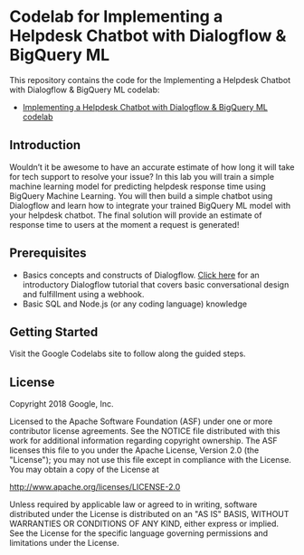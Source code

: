 Codelab for Implementing a Helpdesk Chatbot with Dialogflow & BigQuery ML
============

This repository contains the code for the Implementing a Helpdesk Chatbot with Dialogflow & BigQuery ML codelab:
* [Implementing a Helpdesk Chatbot with Dialogflow & BigQuery ML codelab](https://g.co/codelabs/cloud-dialogflow-bqml)

Introduction
------------
Wouldn’t it be awesome to have an accurate estimate of how long it will take for tech support to resolve your issue? In this lab you will train a simple machine learning model for predicting helpdesk response time using BigQuery Machine Learning.  You will then build a simple chatbot using Dialogflow and learn how to integrate your trained BigQuery ML model with your helpdesk chatbot. The final solution will provide an estimate of response time to users at the moment a request is generated!

Prerequisites
--------------
* Basics concepts and constructs of Dialogflow. [Click here](https://dialogflow.com/docs/tutorial-build-an-agent) for an introductory Dialogflow tutorial that covers basic conversational design and fulfillment using a webhook.
* Basic SQL and Node.js (or any coding language) knowledge

Getting Started
---------------
Visit the Google Codelabs site to follow along the guided steps.

License
-------

Copyright 2018 Google, Inc.

Licensed to the Apache Software Foundation (ASF) under one or more contributor
license agreements.  See the NOTICE file distributed with this work for
additional information regarding copyright ownership.  The ASF licenses this
file to you under the Apache License, Version 2.0 (the "License"); you may not
use this file except in compliance with the License.  You may obtain a copy of
the License at

  http://www.apache.org/licenses/LICENSE-2.0

Unless required by applicable law or agreed to in writing, software
distributed under the License is distributed on an "AS IS" BASIS, WITHOUT
WARRANTIES OR CONDITIONS OF ANY KIND, either express or implied.  See the
License for the specific language governing permissions and limitations under
the License.

